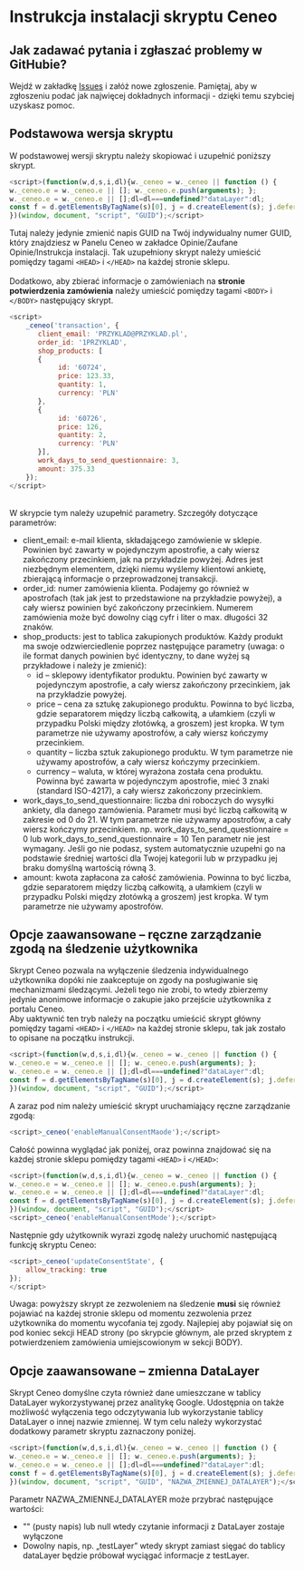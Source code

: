 # Instrukcja instalacji skryptu Ceneo

## Jak zadawać pytania i zgłaszać problemy w GitHubie?
Wejdź w zakładkę [Issues](https://github.com/ceneo/ceneo-integration/issues) i załóż nowe zgłoszenie. Pamiętaj, aby w zgłoszeniu podać jak najwięcej dokładnych informacji - dzięki temu szybciej uzyskasz pomoc.
## Podstawowa wersja skryptu
W podstawowej wersji skryptu należy skopiować i uzupełnić poniższy skrypt.
```JavaScript
<script>(function(w,d,s,i,dl){w._ceneo = w._ceneo || function () {
w._ceneo.e = w._ceneo.e || []; w._ceneo.e.push(arguments); };
w._ceneo.e = w._ceneo.e || [];dl=dl===undefined?"dataLayer":dl;
const f = d.getElementsByTagName(s)[0], j = d.createElement(s); j.defer = true; j.src = "https://ssl.ceneo.pl/shops" + "/ct.js?accountGuid=" + i + "&t=" + Date.now() + (dl ? "&dl=" + dl : ''); f.parentNode.insertBefore(j, f);
})(window, document, "script", "GUID");</script>
```
Tutaj należy jedynie zmienić napis GUID na Twój indywidualny numer GUID, który znajdziesz w Panelu Ceneo w zakładce Opinie/Zaufane Opinie/Instrukcja instalacji. Tak uzupełniony skrypt należy umieścić pomiędzy tagami `<HEAD>` i `</HEAD>` na każdej stronie sklepu.<br><br>
Dodatkowo, aby zbierać informacje o zamówieniach na **stronie potwierdzenia zamówienia** należy umieścić pomiędzy tagami `<BODY>` i `</BODY>` następujący skrypt.
```JavaScript
<script>
    _ceneo('transaction', {
       client_email: 'PRZYKLAD@PRZYKLAD.pl',
       order_id: '1PRZYKLAD',
       shop_products: [
       {
            id: '60724',
            price: 123.33,
            quantity: 1,
            currency: 'PLN'
       },
       {
            id: '60726',
            price: 126,
            quantity: 2,
            currency: 'PLN'
       }],
       work_days_to_send_questionnaire: 3,
       amount: 375.33
    });
</script>
```
<br>
W skrypcie tym należy uzupełnić parametry. Szczegóły dotyczące parametrów:

- client_email: e-mail klienta, składającego zamówienie w sklepie. Powinien być zawarty w pojedynczym apostrofie, a cały wiersz zakończony przecinkiem, jak na przykładzie powyżej. Adres jest niezbędnym elementem, dzięki niemu wyślemy klientowi ankietę, zbierającą informacje o przeprowadzonej transakcji.
- order_id: numer zamówienia klienta. Podajemy go również w apostrofach (tak jak jest to przedstawione na przykładzie powyżej), a cały wiersz powinien być zakończony przecinkiem. Numerem zamówienia może być dowolny ciąg cyfr i liter o max. długości 32 znaków.
- shop_products: jest to tablica zakupionych produktów. Każdy produkt ma swoje odzwierciedlenie poprzez następujące parametry (uwaga: o ile format danych powinien być identyczny, to dane wyżej są przykładowe i należy je zmienić):
  - id – sklepowy identyfikator produktu. Powinien być zawarty w pojedynczym apostrofie, a cały wiersz zakończony przecinkiem, jak na przykładzie powyżej.
  - price – cena za sztukę zakupionego produktu. Powinna to być liczba, gdzie separatorem między liczbą całkowitą, a ułamkiem (czyli w przypadku Polski między złotówką, a groszem) jest kropka. W tym parametrze nie używamy apostrofów, a cały wiersz kończymy przecinkiem.
  - quantity – liczba sztuk zakupionego produktu. W tym parametrze nie używamy apostrofów, a cały wiersz kończymy przecinkiem.
  - currency – waluta, w której wyrażona została cena produktu. Powinna być zawarta w pojedynczym apostrofie, mieć 3 znaki (standard ISO-4217), a cały wiersz zakończony przecinkiem.
- work_days_to_send_questionnaire: liczba dni roboczych do wysyłki ankiety, dla danego zamówienia. Parametr musi być liczbą całkowitą w zakresie od 0 do 21. W tym parametrze nie używamy apostrofów, a cały wiersz kończymy przecinkiem.
np. work_days_to_send_questionnaire = 0 lub work_days_to_send_questionnaire = 10 Ten parametr nie jest wymagany. Jeśli go nie podasz, system automatycznie uzupełni go na podstawie średniej wartości dla Twojej kategorii lub w przypadku jej braku domyślną wartością równą 3.
- amount: kwota zapłacona za całość zamówienia. Powinna to być liczba, gdzie separatorem między liczbą całkowitą, a ułamkiem (czyli w przypadku Polski między złotówką a groszem) jest kropka. W tym parametrze nie używamy apostrofów.
## Opcje zaawansowane – ręczne zarządzanie zgodą na śledzenie użytkownika
Skrypt Ceneo pozwala na wyłączenie śledzenia indywidualnego użytkownika dopóki nie zaakceptuje on zgody na posługiwanie się mechanizmami śledzącymi. Jeżeli tego nie zrobi, to wtedy zbierzemy jedynie anonimowe informacje o zakupie jako przejście użytkownika z portalu Ceneo.<br>
Aby uaktywnić ten tryb należy na początku umieścić skrypt główny pomiędzy tagami `<HEAD>`
i `</HEAD>` na każdej stronie sklepu, tak jak zostało to opisane na początku instrukcji.
```JavaScript
<script>(function(w,d,s,i,dl){w._ceneo = w._ceneo || function () {
w._ceneo.e = w._ceneo.e || []; w._ceneo.e.push(arguments); };
w._ceneo.e = w._ceneo.e || [];dl=dl===undefined?"dataLayer":dl;
const f = d.getElementsByTagName(s)[0], j = d.createElement(s); j.defer = true; j.src = "https://ssl.ceneo.pl/shops" + "/ct.js?accountGuid=" + i + "&t=" + Date.now() + (dl ? "&dl=" + dl : ''); f.parentNode.insertBefore(j, f);
})(window, document, "script", "GUID");</script>
```
A zaraz pod nim należy umieścić skrypt uruchamiający ręczne zarządzanie zgodą:
```JavaScript
<script>_ceneo('enableManualConsentMaode');</script>
```
Całość powinna wyglądać jak poniżej, oraz powinna znajdować się na każdej stronie sklepu pomiędzy tagami `<HEAD>` i `</HEAD>`:
```JavaScript
<script>(function(w,d,s,i,dl){w._ceneo = w._ceneo || function () {
w._ceneo.e = w._ceneo.e || []; w._ceneo.e.push(arguments); };
w._ceneo.e = w._ceneo.e || [];dl=dl===undefined?"dataLayer":dl;
const f = d.getElementsByTagName(s)[0], j = d.createElement(s); j.defer = true; j.src = "https://ssl.ceneo.pl/shops" + "/ct.js?accountGuid=" + i + "&t=" + Date.now() + (dl ? "&dl=" + dl : ''); f.parentNode.insertBefore(j, f);
})(window, document, "script", "GUID");</script>
<script>_ceneo('enableManualConsentMode');</script>
```
Następnie gdy użytkownik wyrazi zgodę należy uruchomić następującą funkcję skryptu Ceneo:
```JavaScript
<script>_ceneo('updateConsentState', {
    allow_tracking: true
});
</script>
```
Uwaga: powyższy skrypt ze zezwoleniem na śledzenie **musi** się również pojawiać na każdej stronie sklepu od momentu zezwolenia przez użytkownika do momentu wycofania tej zgody. Najlepiej aby pojawiał się on pod koniec sekcji HEAD strony (po skrypcie głównym, ale przed skryptem
z potwierdzeniem zamówienia umiejscowionym w sekcji BODY).
## Opcje zaawansowane – zmienna DataLayer
Skrypt Ceneo domyślne czyta również dane umieszczane w tablicy DataLayer wykorzystywanej przez analitykę Google. Udostępnia on także możliwość wyłączenia tego odczytywania lub wykorzystanie tablicy DataLayer o innej nazwie zmiennej. W tym celu należy wykorzystać dodatkowy parametr skryptu zaznaczony poniżej.
```JavaScript
<script>(function(w,d,s,i,dl){w._ceneo = w._ceneo || function () {
w._ceneo.e = w._ceneo.e || []; w._ceneo.e.push(arguments); };
w._ceneo.e = w._ceneo.e || [];dl=dl===undefined?"dataLayer":dl;
const f = d.getElementsByTagName(s)[0], j = d.createElement(s); j.defer = true; j.src = "https://ssl.ceneo.pl/shops" + "/ct.js?accountGuid=" + i + "&t=" + Date.now() + (dl ? "&dl=" + dl : ''); f.parentNode.insertBefore(j, f);
})(window, document, "script", "GUID", "NAZWA_ZMIENNEJ_DATALAYER");</script>
```
Parametr NAZWA_ZMIENNEJ_DATALAYER może przybrać następujące wartości:
- "" (pusty napis) lub null wtedy czytanie informacji z DataLayer zostaje wyłączone
- Dowolny napis, np. „testLayer” wtedy skrypt zamiast sięgać do tablicy dataLayer będzie próbował wyciągać informacje z testLayer.


